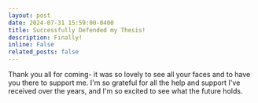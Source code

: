 ```yaml
---
layout: post
date: 2024-07-31 15:59:00-0400
title: Successfully Defended my Thesis!
description: Finally!
inline: False
related_posts: false
---
```


Thank you all for coming- it was so lovely to see all your faces and to have you there to support me. I'm so grateful for all the help and support I've received over the years, and I'm so excited to see what the future holds.